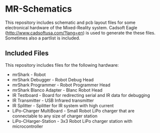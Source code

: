 MR-Schematics
============

This repository includes schematic and pcb layout files for some electronical hardware of the Mixed-Reality system.
Cadsoft Eagle (http://www.cadsoftusa.com/?lang=en) is used to generate the these files. Sometimes also a partlist is included.

Included Files
-----
This repository includes files for the following hardware:
* mrShark - Robot
* mrShark Debugger - Robot Debug Head
* mrShark Programmer - Robot Programmer Head
* mrShark Blanco Adapter - Blanc Robot Head
* IR Testboard - Board for redirecting serial and IR data for debugging
* IR Transmitter - USB Infrared transmitter
* IR Splitter - Splitter for IR system with high current
* LiPo-Charger MultiBoard - Small Robot LiPo charger that are connectable to any size of charger station
* LiPo-CHarger-Station - 3x3 Robot LiPo charger station with microcontroller
